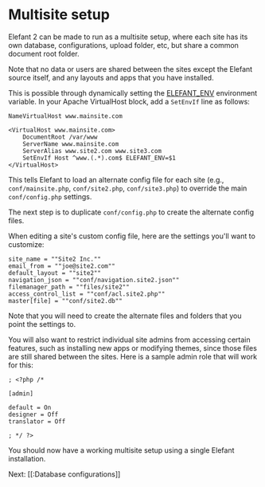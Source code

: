 # Multisite setup

Elefant 2 can be made to run as a multisite setup, where each site has its own database, configurations, upload folder, etc, but share a common document root folder.

Note that no data or users are shared between the sites except the Elefant source itself, and any layouts and apps that you have installed.

This is possible through dynamically setting the [ELEFANT_ENV](http://www.elefantcms.com/wiki/Setting-up-dev,-staging,-production-environments) environment variable. In your Apache VirtualHost block, add a `SetEnvIf` line as follows:

	NameVirtualHost www.mainsite.com
	
	<VirtualHost www.mainsite.com>
	    DocumentRoot /var/www
	    ServerName www.mainsite.com
	    ServerAlias www.site2.com www.site3.com
	    SetEnvIf Host ^www.(.*).com$ ELEFANT_ENV=$1
	</VirtualHost>

This tells Elefant to load an alternate config file for each site (e.g., `conf/mainsite.php`, `conf/site2.php`, `conf/site3.php`) to override the main `conf/config.php` settings.

The next step is to duplicate `conf/config.php` to create the alternate config files.

When editing a site's custom config file, here are the settings you'll want to customize:

	site_name = ""Site2 Inc.""
	email_from = ""joe@site2.com""
	default_layout = ""site2""
	navigation_json = ""conf/navigation.site2.json""
	filemanager_path = ""files/site2""
	access_control_list = ""conf/acl.site2.php""
	master[file] = ""conf/site2.db""

Note that you will need to create the alternate files and folders that you point the settings to.

You will also want to restrict individual site admins from accessing certain features, such as installing new apps or modifying themes, since those files are still shared between the sites. Here is a sample admin role that will work for this:

	; <?php /*
	
	[admin]
	
	default = On
	designer = Off
	translator = Off
	
	; */ ?>

You should now have a working multisite setup using a single Elefant installation.

Next: [[:Database configurations]]